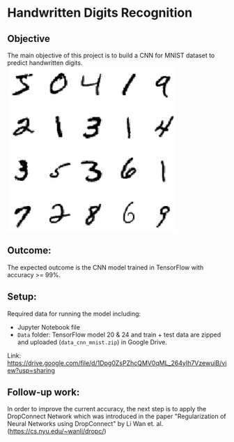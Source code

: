 # Handwritten Digits Recognition

## Objective
The main objective of this project is to build a CNN for MNIST dataset to predict handwritten digits.
![](./data/images/mnist.png)

## Outcome:
The expected outcome is the CNN model trained in TensorFlow with accuracy >= 99%.

## Setup:
Required data for running the model including:
- Jupyter Notebook file
- `Data` folder: TensorFlow model 20 & 24 and train + test data are zipped and uploaded (`data_cnn_mnist.zip`) in Google Drive.

Link: https://drive.google.com/file/d/1Dpg0ZsPZhcQMV0qML_264yIh7VzewuiB/view?usp=sharing

## Follow-up work:
In order to improve the current accuracy, the next step is to apply the DropConnect Network which was introduced in the paper "Regularization of Neural Networks using DropConnect" by Li Wan et. al. (https://cs.nyu.edu/~wanli/dropc/)


